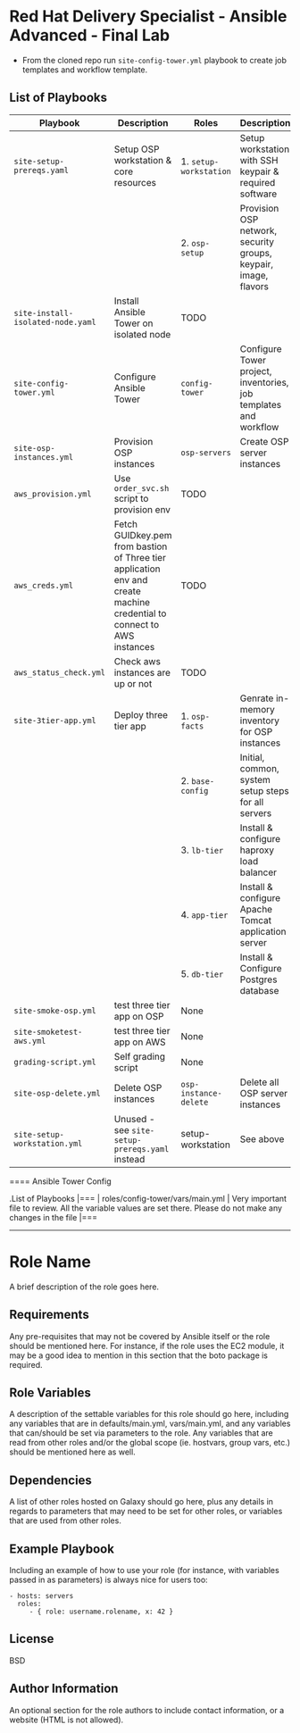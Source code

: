 # Red Hat Delivery Specialist - Ansible Advanced - Final Lab

* From the cloned repo run `site-config-tower.yml` playbook to create job templates and workflow template.

## List of Playbooks

| Playbook | Description | Roles | Description |
| -------- | ----------- | ----- | ----------- |
| `site-setup-prereqs.yaml` | Setup OSP workstation & core resources | 1. `setup-workstation` | Setup workstation with SSH keypair & required software
| | | 2. `osp-setup` | Provision OSP network, security groups, keypair, image, flavors
| `site-install-isolated-node.yaml` | Install Ansible Tower on isolated node | TODO |
| `site-config-tower.yml` | Configure Ansible Tower | `config-tower` | Configure Tower project, inventories, job templates and workflow
| `site-osp-instances.yml` | Provision OSP instances | `osp-servers` | Create OSP server instances
| `aws_provision.yml` | Use `order_svc.sh` script to provision env | TODO |
| `aws_creds.yml` | Fetch GUIDkey.pem from bastion of Three tier application env and create machine credential to connect to AWS instances | TODO |
| `aws_status_check.yml` | Check aws instances are up or not | TODO |
| `site-3tier-app.yml` | Deploy three tier app | 1. `osp-facts` | Genrate in-memory inventory for OSP instances
| | | 2. `base-config` | Initial, common, system setup steps for all servers
| | | 3. `lb-tier` | Install & configure haproxy load balancer
| | | 4. `app-tier` | Install & configure Apache Tomcat application server
| | | 5. `db-tier` | Install & Configure Postgres database
| `site-smoke-osp.yml` | test three tier app on OSP | None |
| `site-smoketest-aws.yml` | test three tier app on AWS | None |
| `grading-script.yml` | Self grading script | None |
| `site-osp-delete.yml` | Delete OSP instances | `osp-instance-delete` | Delete all OSP server instances
| `site-setup-workstation.yml` | Unused - see `site-setup-prereqs.yaml` instead | setup-workstation | See above |

==== Ansible Tower Config

.List of Playbooks
|===
| roles/config-tower/vars/main.yml | Very important file to review. All the variable values are set there. Please do not make any changes in the file
|===











---

Role Name
=========

A brief description of the role goes here.

Requirements
------------

Any pre-requisites that may not be covered by Ansible itself or the role should be mentioned here. For instance, if the role uses the EC2 module, it may be a good idea to mention in this section that the boto package is required.

Role Variables
--------------

A description of the settable variables for this role should go here, including any variables that are in defaults/main.yml, vars/main.yml, and any variables that can/should be set via parameters to the role. Any variables that are read from other roles and/or the global scope (ie. hostvars, group vars, etc.) should be mentioned here as well.

Dependencies
------------

A list of other roles hosted on Galaxy should go here, plus any details in regards to parameters that may need to be set for other roles, or variables that are used from other roles.

Example Playbook
----------------

Including an example of how to use your role (for instance, with variables passed in as parameters) is always nice for users too:

    - hosts: servers
      roles:
         - { role: username.rolename, x: 42 }

License
-------

BSD

Author Information
------------------

An optional section for the role authors to include contact information, or a website (HTML is not allowed).
